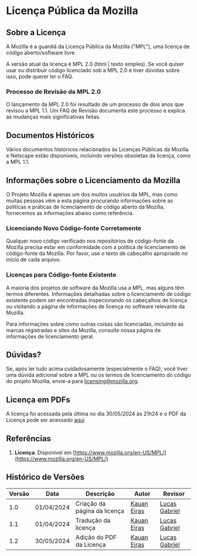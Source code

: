 # Licença Pública da Mozilla

## Sobre a Licença

A Mozilla é a guardiã da Licença Pública da Mozilla ("MPL"), uma licença de código aberto/software livre.

A versão atual da licença é MPL 2.0 (html | texto simples). Se você quiser usar ou distribuir código licenciado sob a MPL 2.0 e tiver dúvidas sobre isso, pode querer ler o FAQ.

### Processo de Revisão da MPL 2.0
O lançamento da MPL 2.0 foi resultado de um processo de dois anos que revisou a MPL 1.1. Um FAQ de Revisão documenta este processo e explica as mudanças mais significativas feitas.

## Documentos Históricos

Vários documentos históricos relacionados às Licenças Públicas da Mozilla e Netscape estão disponíveis, incluindo versões obsoletas da licença, como a MPL 1.1.

## Informações sobre o Licenciamento da Mozilla

O Projeto Mozilla é apenas um dos muitos usuários da MPL, mas como muitas pessoas vêm a esta página procurando informações sobre as políticas e práticas de licenciamento de código aberto da Mozilla, fornecemos as informações abaixo como referência.

### Licenciando Novo Código-fonte Corretamente
Qualquer novo código verificado nos repositórios de código-fonte da Mozilla precisa estar em conformidade com a política de licenciamento de código-fonte da Mozilla. Por favor, use o texto de cabeçalho apropriado no início de cada arquivo.

### Licenças para Código-fonte Existente
A maioria dos projetos de software da Mozilla usa a MPL, mas alguns têm termos diferentes. Informações detalhadas sobre o licenciamento de código existente podem ser encontradas inspecionando os cabeçalhos de licença ou visitando a página de informações de licença no software relevante da Mozilla.

Para informações sobre como outras coisas são licenciadas, incluindo as marcas registradas e sites da Mozilla, consulte nossa página de informações de licenciamento geral.

## Dúvidas?

Se, após ler tudo acima cuidadosamente (especialmente o FAQ), você tiver uma dúvida adicional sobre a MPL ou os termos de licenciamento do código do projeto Mozilla, envie-a para licensing@mozilla.org.

## Licença em PDFs
A licença foi acessada pela última no dia 30/05/2024 às 21h24 e o PDF da Licença pode ser acessado [aqui](https://github.com/Requisitos-de-Software/2024.1-Firefox/blob/textos/docs/planejamento/PDFs/license.pdf)

## Referências
1. **Licença**: Disponível em [https://www.mozilla.org/en-US/MPL/](https://www.mozilla.org/en-US/MPL/)

## Histórico de Versões

| Versão | Data       | Descrição                    | Autor                                        | Revisor                                           |
| ------ | ---------- | ---------------------------- | -------------------------------------------- | ------------------------------------------------- |
| 1.0    | 01/04/2024 | Criação da página da licença | [Kauan Eiras](https://github.com/kauaneiras) | [Lucas Gabriel](https://github.com/martinsglucas) |
| 1.1    | 01/04/2024 | Tradução da licença          | [Kauan Eiras](https://github.com/kauaneiras) | [Lucas Gabriel](https://github.com/martinsglucas) |
| 1.2    | 30/05/2024 | Adição do PDF da Licença     | [Kauan Eiras](https://github.com/kauaneiras) | [Lucas Gabriel](https://github.com/martinsglucas) |

